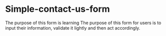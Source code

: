 # Simple-contact-us-form
The purpose of this form is learning
The purpose of this form for users is to input their information, validate it lightly and then act accordingly.
